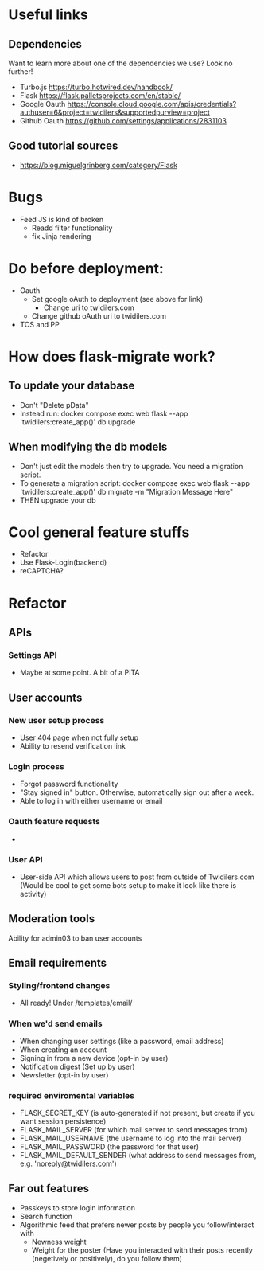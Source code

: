 # Useful links
## Dependencies
Want to learn more about one of the dependencies we use? Look no further!
* Turbo.js https://turbo.hotwired.dev/handbook/
* Flask https://flask.palletsprojects.com/en/stable/
* Google Oauth https://console.cloud.google.com/apis/credentials?authuser=6&project=twidilers&supportedpurview=project 
* Github Oauth https://github.com/settings/applications/2831103 

## Good tutorial sources
* https://blog.miguelgrinberg.com/category/Flask


# Bugs
* Feed JS is kind of broken
    * Readd filter functionality
    * fix Jinja rendering


# Do before deployment:
* Oauth
    * Set google oAuth to deployment (see above for link)
        * Change uri to twidilers.com
    * Change github oAuth uri to twidilers.com
* TOS and PP


# How does flask-migrate work?
## To update your database
* Don't "Delete pData"
* Instead run: docker compose exec web flask --app 'twidilers:create_app()' db upgrade
## When modifying the db models
* Don't just edit the models then try to upgrade. You need a migration script.
* To generate a migration script: docker compose exec web flask --app 'twidilers:create_app()' db migrate -m "Migration Message Here"
* THEN upgrade your db

# Cool general feature stuffs
* Refactor 
* Use Flask-Login(backend)
* reCAPTCHA?


# Refactor
## APIs
### Settings API
* Maybe at some point. A bit of a PITA



## User accounts
### New user setup process
* User 404 page when not fully setup
* Ability to resend verification link
### Login process
* Forgot password functionality
* "Stay signed in" button. Otherwise, automatically sign out after a week.
* Able to log in with either username or email
### Oauth feature requests
* 
### User API
* User-side API which allows users to post from outside of Twidilers.com (Would be cool to get some bots setup to make it look like there is activity)


## Moderation tools
Ability for admin03 to ban user accounts


## Email requirements
### Styling/frontend changes
* All ready! Under /templates/email/
### When we'd send emails
* When changing user settings (like a password, email address)
* When creating an account
* Signing in from a new device (opt-in by user)
* Notification digest (Set up by user)
* Newsletter (opt-in by user)
### required enviromental variables
* FLASK_SECRET_KEY (is auto-generated if not present, but create if you want session persistence)
* FLASK_MAIL_SERVER (for which mail server to send messages from)
* FLASK_MAIL_USERNAME (the username to log into the mail server)
* FLASK_MAIL_PASSWORD (the password for that user)
* FLASK_MAIL_DEFAULT_SENDER (what address to send messages from, e.g. 'noreply@twidilers.com')


## Far out features
* Passkeys to store login information
* Search function
* Algorithmic feed that prefers newer posts by people you follow/interact with
    * Newness weight
    * Weight for the poster (Have you interacted with their posts recently (negetively or positively), do you follow them)